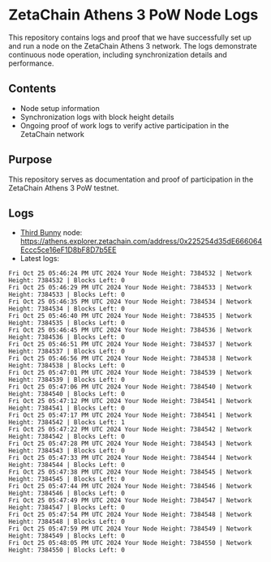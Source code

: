 # ZetaChain Athens 3 PoW Node Logs
This repository contains logs and proof that we have successfully set up and run a node on the ZetaChain Athens 3 network. The logs demonstrate continuous node operation, including synchronization details and performance.

## Contents
- Node setup information
- Synchronization logs with block height details
- Ongoing proof of work logs to verify active participation in the ZetaChain network

## Purpose
This repository serves as documentation and proof of participation in the ZetaChain Athens 3 PoW testnet.

## Logs

- [Third Bunny](https://thirdbunny.xyz/) node: https://athens.explorer.zetachain.com/address/0x225254d35dE666064Eccc5ce16eF1D8bF8D7b5EE
- Latest logs:
```
Fri Oct 25 05:46:24 PM UTC 2024 Your Node Height: 7384532 | Network Height: 7384532 | Blocks Left: 0
Fri Oct 25 05:46:29 PM UTC 2024 Your Node Height: 7384533 | Network Height: 7384533 | Blocks Left: 0
Fri Oct 25 05:46:35 PM UTC 2024 Your Node Height: 7384534 | Network Height: 7384534 | Blocks Left: 0
Fri Oct 25 05:46:40 PM UTC 2024 Your Node Height: 7384535 | Network Height: 7384535 | Blocks Left: 0
Fri Oct 25 05:46:45 PM UTC 2024 Your Node Height: 7384536 | Network Height: 7384536 | Blocks Left: 0
Fri Oct 25 05:46:51 PM UTC 2024 Your Node Height: 7384537 | Network Height: 7384537 | Blocks Left: 0
Fri Oct 25 05:46:56 PM UTC 2024 Your Node Height: 7384538 | Network Height: 7384538 | Blocks Left: 0
Fri Oct 25 05:47:01 PM UTC 2024 Your Node Height: 7384539 | Network Height: 7384539 | Blocks Left: 0
Fri Oct 25 05:47:06 PM UTC 2024 Your Node Height: 7384540 | Network Height: 7384540 | Blocks Left: 0
Fri Oct 25 05:47:12 PM UTC 2024 Your Node Height: 7384541 | Network Height: 7384541 | Blocks Left: 0
Fri Oct 25 05:47:17 PM UTC 2024 Your Node Height: 7384541 | Network Height: 7384542 | Blocks Left: 1
Fri Oct 25 05:47:22 PM UTC 2024 Your Node Height: 7384542 | Network Height: 7384542 | Blocks Left: 0
Fri Oct 25 05:47:28 PM UTC 2024 Your Node Height: 7384543 | Network Height: 7384543 | Blocks Left: 0
Fri Oct 25 05:47:33 PM UTC 2024 Your Node Height: 7384544 | Network Height: 7384544 | Blocks Left: 0
Fri Oct 25 05:47:38 PM UTC 2024 Your Node Height: 7384545 | Network Height: 7384545 | Blocks Left: 0
Fri Oct 25 05:47:44 PM UTC 2024 Your Node Height: 7384546 | Network Height: 7384546 | Blocks Left: 0
Fri Oct 25 05:47:49 PM UTC 2024 Your Node Height: 7384547 | Network Height: 7384547 | Blocks Left: 0
Fri Oct 25 05:47:54 PM UTC 2024 Your Node Height: 7384548 | Network Height: 7384548 | Blocks Left: 0
Fri Oct 25 05:47:59 PM UTC 2024 Your Node Height: 7384549 | Network Height: 7384549 | Blocks Left: 0
Fri Oct 25 05:48:05 PM UTC 2024 Your Node Height: 7384550 | Network Height: 7384550 | Blocks Left: 0
```
